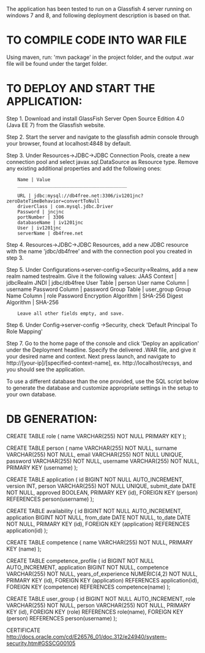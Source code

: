 

The application has been tested to run on a Glassfish 4 server running on windows 7 and 8, and following deployment description is based on that.


# TO COMPILE CODE INTO WAR FILE

Using maven, run: 'mvn package' in the project folder, and the output .war file will be found under the target folder.


# TO DEPLOY AND START THE APPLICATION:

Step 1. Download and install GlassFish Server Open Source Edition 4.0 (Java EE 7) from the Glassfish website.

Step 2. Start the server and navigate to the glassfish admin console through your browser, found at localhost:4848 by default.

Step 3. Under Resources->JDBC->JDBC Connection Pools, create a new connection pool and select javax.sql.DataSource as Resource type.
		Remove any existing additional properties and add the following ones:

		Name | Value
		________________________________________
		
		URL | jdbc:mysql://db4free.net:3306/iv1201jnc?zeroDateTimeBehavior=convertToNull
		driverClass | com.mysql.jdbc.Driver
		Password | jncjnc
		portNumber | 3306
		databaseName | iv1201jnc
		User | iv1201jnc
		serverName | db4free.net

Step 4. Resources->JDBC->JDBC Resources, add a new JDBC resource with the name 'jdbc/db4free' and with the connection pool you created
		in step 3.
		
Step 5. Under Configurations->server-config->Security->Realms, add a new realm named testrealm. Give it the following values:
		JAAS Context | jdbcRealm
		JNDI | jdbc/db4free
		User Table | person
		User name Column | username
		Password Column | password
		Group Table | user_group
		Group Name Column | role
		Password Encryption Algorithm | SHA-256
		Digest Algorithm | SHA-256
		
		Leave all other fields empty, and save.

Step 6. Under Config->server-config ->Security, check 'Default Principal To Role Mapping'
		
Step 7. Go to the home page of the console and click 'Deploy an application' under the Deployment headline.
		Specify the delivered .WAR file, and give it your desired name and context. Next press launch, and navigate
		to http://[your-ip]/[specified-context-name], ex. http://localhost/recsys, and you should see the application.
		
		

To use a different database than the one provided, use the SQL script below to generate the database and customize appropriate settings
in the setup to your own database.

# DB GENERATION:

CREATE TABLE role (
name VARCHAR(255) NOT NULL PRIMARY KEY
);

CREATE TABLE person (
name VARCHAR(255) NOT NULL,
surname VARCHAR(255) NOT NULL,
email VARCHAR(255) NOT NULL UNIQUE,
password VARCHAR(255) NOT NULL,
username VARCHAR(255) NOT NULL,
PRIMARY KEY (username)
);

CREATE TABLE application (
id BIGINT NOT NULL AUTO_INCREMENT,
version INT,
person VARCHAR(255) NOT NULL UNIQUE,
submit_date DATE NOT NULL,
approved BOOLEAN,
PRIMARY KEY (id),
FOREIGN KEY (person) REFERENCES person(username)
);

CREATE TABLE availability (
id BIGINT NOT NULL AUTO_INCREMENT,
application BIGINT NOT NULL,
from_date DATE NOT NULL,
to_date DATE NOT NULL,
PRIMARY KEY (id),
FOREIGN KEY (application) REFERENCES application(id)
);

CREATE TABLE competence (
name VARCHAR(255) NOT NULL,
PRIMARY KEY (name)
);

CREATE TABLE competence_profile (
id BIGINT NOT NULL AUTO_INCREMENT,
application BIGINT NOT NULL,
competence VARCHAR(255) NOT NULL,
years_of_experience NUMERIC(4,2) NOT NULL,
PRIMARY KEY (id),
FOREIGN KEY (application) REFERENCES application(id),
FOREIGN KEY (competence) REFERENCES competence(name)
);

CREATE TABLE user_group (
id BIGINT NOT NULL AUTO_INCREMENT,
role VARCHAR(255) NOT NULL,
person VARCHAR(255) NOT NULL,
PRIMARY KEY (id),
FOREIGN KEY (role) REFERENCES role(name),
FOREIGN KEY (person) REFERENCES person(username)
);

CERTIFICATE
http://docs.oracle.com/cd/E26576_01/doc.312/e24940/system-security.htm#GSSCG00105